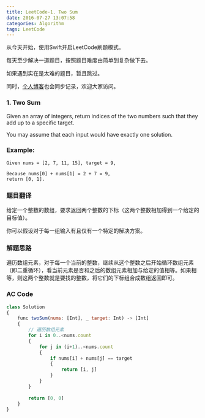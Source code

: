 ```yaml
---
title: LeetCode-1. Two Sum  
date: 2016-07-27 13:07:58  
categories: Algorithm  
tags: LeetCode  
---
```


从今天开始，使用Swift开启LeetCode刷题模式。

每天至少解决一道题目，按照题目难度由简单到复杂做下去。

如果遇到实在是太难的题目，暂且跳过。

同时，[个人博客](http://geekbing.com/)也会同步记录，欢迎大家访问。

### 1. Two Sum

Given an array of integers, return indices of the two numbers such that they add up to a specific target.

You may assume that each input would have exactly one solution.

### Example:

```
Given nums = [2, 7, 11, 15], target = 9,
			
Because nums[0] + nums[1] = 2 + 7 = 9,
return [0, 1].
```

### 题目翻译

给定一个整数的数组，要求返回两个整数的下标（这两个整数相加得到一个给定的目标值）。

你可以假设对于每一组输入有且仅有一个特定的解决方案。

### 解题思路

遍历数组元素，对于每一个当前的整数，继续从这个整数之后开始循环数组元素（即二重循环），看当前元素是否和之后的数组元素相加与给定的值相等。如果相等，则这两个整数就是要找的整数，将它们的下标组合成数组返回即可。

### AC Code

```javascript
class Solution 
{
    func twoSum(nums: [Int], _ target: Int) -> [Int] 
    {	
    	// 遍历数组元素
        for i in 0..<nums.count 
        {
            for j in (i+1)..<nums.count 
            {
                if nums[i] + nums[j] == target 
                {
                    return [i, j]
                }
            }
        }
        
        return [0, 0]
    }
}
```


